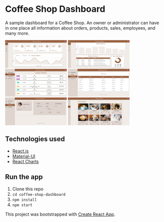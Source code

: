 # Coffee Shop Dashboard

A sample dashboard for a Coffee Shop. An owner or administrator can have in one place all information about orders, products, sales, employees, and many more.

<p float="left">
    <img src="src/assets/demo-images/Capture1.JPG" alt="demo" width="200" height="90"/>
   <img src="src/assets/demo-images/Capture2.JPG" alt="demo" width="200" height="90"/>
   <img src="src/assets/demo-images/Capture3.JPG" alt="demo" width="200" height="90"/>
   <img src="src/assets/demo-images/Capture4.JPG" alt="demo" width="200" height="90"/>
   <img src="src/assets/demo-images/Capture5.JPG" alt="demo" width="200" height="90"/>
   <img src="src/assets/demo-images/Capture6.JPG" alt="demo" width="200" height="90"/>
</p>

## Technologies used

- [React.js](https://reactjs.org/)
- [Material-UI](https://material-ui.com/)
- [React Charts](https://github.com/jerairrest/react-chartjs-2)

## Run the app

1. Clone this repo
2. ```cd coffee-shop-dashboard```
3. ```npm install```
4. ```npm start```

This project was bootstrapped with [Create React App](https://github.com/facebook/create-react-app).